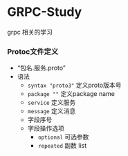 # GRPC-Study
grpc 相关的学习

### Protoc文件定义
- “包名.服务.proto”
- 语法
    - `syntax "proto3"`  定义proto版本号
    - `package ""` 定义package name
    - `service`    定义服务
    - `message`    定义消息
    - 字段序号
    - 字段操作选项
        - `optional` 可选参数
        - `repeated` 副数 list